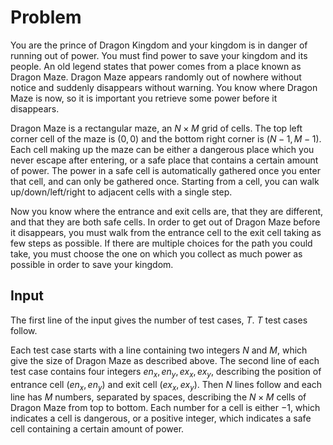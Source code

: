 # Problem

You are the prince of Dragon Kingdom and your kingdom is in danger of running out of power. You must find power to save your kingdom and its people. An old legend states that power comes from a place known as Dragon Maze. Dragon Maze appears randomly out of nowhere without notice and suddenly disappears without warning. You know where Dragon Maze is now, so it is important you retrieve some power before it disappears.

Dragon Maze is a rectangular maze, an $N \times M$ grid of cells. The top left corner cell of the maze is $(0,0)$ and the bottom right corner is $(N-1, M-1)$. Each cell making up the maze can be either a dangerous place which you never escape after entering, or a safe place that contains a certain amount of power. The power in a safe cell is automatically gathered once you enter that cell, and can only be gathered once. Starting from a cell, you can walk up/down/left/right to adjacent cells with a single step.

Now you know where the entrance and exit cells are, that they are different, and that they are both safe cells. In order to get out of Dragon Maze before it disappears, you must walk from the entrance cell to the exit cell taking as few steps as possible. If there are multiple choices for the path you could take, you must choose the one on which you collect as much power as possible in order to save your kingdom.

## Input

The first line of the input gives the number of test cases, $T$. $T$ test cases follow.

Each test case starts with a line containing two integers $N$ and $M$, which give the size of Dragon Maze as described above. The second line of each test case contains four integers $en_x, en_y, ex_x, ex_y$, describing the position of entrance cell $(en_x, en_y)$ and exit cell $(ex_x, ex_y)$. Then $N$ lines follow and each line has $M$ numbers, separated by spaces, describing the $N \times M$ cells of Dragon Maze from top to bottom. Each number for a cell is either $-1$, which indicates a cell is dangerous, or a positive integer, which indicates a safe cell containing a certain amount of power.

